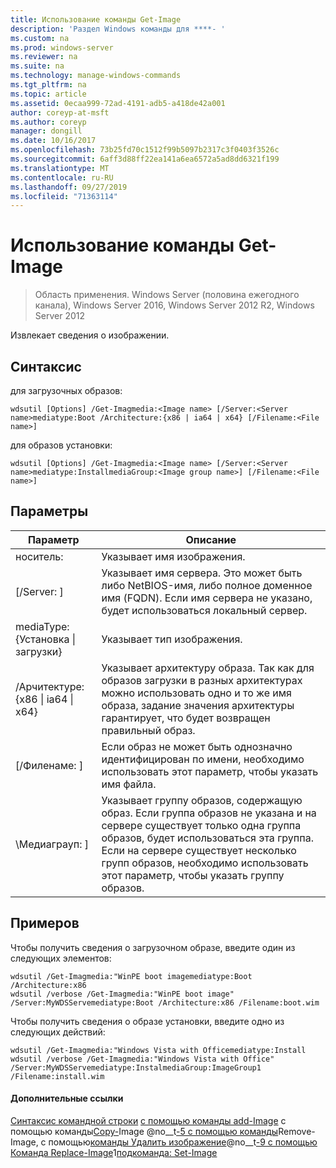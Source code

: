 ```yaml
---
title: Использование команды Get-Image
description: 'Раздел Windows команды для ****- '
ms.custom: na
ms.prod: windows-server
ms.reviewer: na
ms.suite: na
ms.technology: manage-windows-commands
ms.tgt_pltfrm: na
ms.topic: article
ms.assetid: 0ecaa999-72ad-4191-adb5-a418de42a001
author: coreyp-at-msft
ms.author: coreyp
manager: dongill
ms.date: 10/16/2017
ms.openlocfilehash: 73b25fd70c1512f99b5097b2317c3f0403f3526c
ms.sourcegitcommit: 6aff3d88ff22ea141a6ea6572a5ad8dd6321f199
ms.translationtype: MT
ms.contentlocale: ru-RU
ms.lasthandoff: 09/27/2019
ms.locfileid: "71363114"
---
```

# <a name="using-the-get-image-command"></a>Использование команды Get-Image

>Область применения. Windows Server (половина ежегодного канала), Windows Server 2016, Windows Server 2012 R2, Windows Server 2012

Извлекает сведения о изображении.
## <a name="syntax"></a>Синтаксис
для загрузочных образов:
```
wdsutil [Options] /Get-Imagmedia:<Image name> [/Server:<Server name>mediatype:Boot /Architecture:{x86 | ia64 | x64} [/Filename:<File name>]
```
для образов установки:
```
wdsutil [Options] /Get-Imagmedia:<Image name> [/Server:<Server name>mediatype:InstallmediaGroup:<Image group name>] [/Filename:<File name>]
```
## <a name="parameters"></a>Параметры
|Параметр|Описание|
|-------|--------|
носитель: <Image name>|Указывает имя изображения.|
|[/Server: <Server name>]|Указывает имя сервера. Это может быть либо NetBIOS-имя, либо полное доменное имя (FQDN). Если имя сервера не указано, будет использоваться локальный сервер.|
mediaType: {Установка &#124; загрузки}|Указывает тип изображения.|
|/Арчитектуре: {x86 &#124; ia64 &#124; x64}|Указывает архитектуру образа. Так как для образов загрузки в разных архитектурах можно использовать одно и то же имя образа, задание значения архитектуры гарантирует, что будет возвращен правильный образ.|
|[/Филенаме: <File name>]|Если образ не может быть однозначно идентифицирован по имени, необходимо использовать этот параметр, чтобы указать имя файла.|
|\Медиаграуп: <Image group name>]|Указывает группу образов, содержащую образ. Если группа образов не указана и на сервере существует только одна группа образов, будет использоваться эта группа. Если на сервере существует несколько групп образов, необходимо использовать этот параметр, чтобы указать группу образов.|
## <a name="BKMK_examples"></a>Примеров
Чтобы получить сведения о загрузочном образе, введите один из следующих элементов:
```
wdsutil /Get-Imagmedia:"WinPE boot imagemediatype:Boot /Architecture:x86
wdsutil /verbose /Get-Imagmedia:"WinPE boot image" /Server:MyWDSServemediatype:Boot /Architecture:x86 /Filename:boot.wim
```
Чтобы получить сведения о образе установки, введите одно из следующих действий:
```
wdsutil /Get-Imagmedia:"Windows Vista with Officemediatype:Install
wdsutil /verbose /Get-Imagmedia:"Windows Vista with Office" /Server:MyWDSServemediatype:InstalmediaGroup:ImageGroup1 /Filename:install.wim
```
#### <a name="additional-references"></a>Дополнительные ссылки
[Синтаксис командной строки](command-line-syntax-key.md)
[с помощью команды add-Image](using-the-add-image-command.md)
 с помощью команды[Copy-](using-the-copy-image-command.md)Image @no__t[-5 с помощью команды](using-the-export-image-command.md)Remove-Image, 
 с помощью[команды Удалить изображение](using-the-remove-image-command.md)@no__t[-9 с помощью Команда Replace-Image](using-the-replace-image-command.md)1[подкоманда: Set-Image](subcommand-set-image.md)
